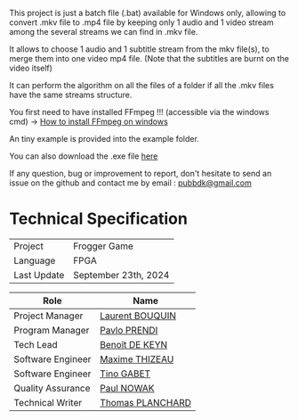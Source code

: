 This project is just a batch file (.bat) available for Windows only, allowing to convert .mkv file to .mp4 file by keeping only 1 audio and 1 video stream among the several streams we can find in .mkv file. 

It allows to choose 1 audio and 1 subtitle stream from the mkv file(s), to merge them into one video mp4 file. (Note that the subtitles are burnt on the video itself)

It can perform the algorithm on all the files of a folder if all the .mkv files have the same streams structure.

You first need to have installed FFmpeg !!! (accessible via the windows cmd)
-> [How to install FFmpeg on windows](https://www.hostinger.com/tutorials/how-to-install-ffmpeg#How_to_Install_FFmpeg_on_Windows)

An tiny example is provided into the example folder.

You can also download the .exe file [here](https://github.com/benoitdekeyn/mkv-to-mp4/raw/b5eb5e43aede9e3e414435e69593e81adfd8ddb7/mkv2mp4.exe)

If any question, bug or improvement to report, don't hesitate to send an issue on the github and contact me by email : pubbdk@gmail.com


# Technical Specification

|  |  |
| - | - |
| Project | Frogger Game |
| Language | FPGA |
| Last Update | September 23th, 2024 |


| Role | Name |
|---|---|
| Project Manager | [Laurent BOUQUIN](https://github.com/laurentbouquin) |
| Program Manager | [Pavlo PRENDI](https://github.com/PavloPrendi) |
| Tech Lead | [Benoît DE KEYN](https://github.com/benoitdekeyn) |
| Software Engineer | [Maxime THIZEAU](https://github.com/MaximeTAlgosup) |
| Software Engineer | [Tino GABET]() |
| Quality Assurance | [Paul NOWAK](https://github.com/PaulNowak36) |
| Technical Writer | [Thomas PLANCHARD](https://github.com/thomas-planchard) |


